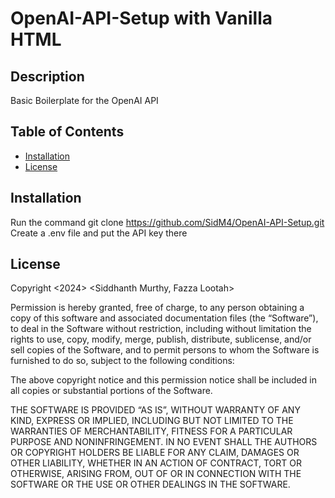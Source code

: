 # OpenAI-API-Setup with Vanilla HTML

## Description
Basic Boilerplate for the OpenAI API 
## Table of Contents
- [Installation](#installation)
- [License](#license)

## Installation
Run the command git clone https://github.com/SidM4/OpenAI-API-Setup.git
Create a .env file and put the API key there

## License
Copyright <2024> <Siddhanth Murthy, Fazza Lootah>

Permission is hereby granted, free of charge, to any person obtaining a copy of this software and associated documentation files (the “Software”), to deal in the Software without restriction, including without limitation the rights to use, copy, modify, merge, publish, distribute, sublicense, and/or sell copies of the Software, and to permit persons to whom the Software is furnished to do so, subject to the following conditions:

The above copyright notice and this permission notice shall be included in all copies or substantial portions of the Software.

THE SOFTWARE IS PROVIDED “AS IS”, WITHOUT WARRANTY OF ANY KIND, EXPRESS OR IMPLIED, INCLUDING BUT NOT LIMITED TO THE WARRANTIES OF MERCHANTABILITY, FITNESS FOR A PARTICULAR PURPOSE AND NONINFRINGEMENT. IN NO EVENT SHALL THE AUTHORS OR COPYRIGHT HOLDERS BE LIABLE FOR ANY CLAIM, DAMAGES OR OTHER LIABILITY, WHETHER IN AN ACTION OF CONTRACT, TORT OR OTHERWISE, ARISING FROM, OUT OF OR IN CONNECTION WITH THE SOFTWARE OR THE USE OR OTHER DEALINGS IN THE SOFTWARE.
